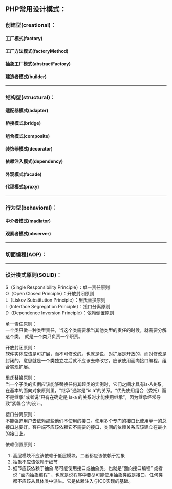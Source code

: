 PHP常用设计模式：
-------

### 创建型(creational)：
#### 工厂模式(factory)
#### 工厂方法模式(factoryMethod)
#### 抽象工厂模式(abstractFactory)
#### 建造者模式(builder)
-------

### 结构型(structural)：
#### 适配器模式(adapter)
#### 桥接模式(bridge)
#### 组合模式(composite)
#### 装饰器模式(decorator)
#### 依赖注入模式(dependency)
#### 外观模式(facade)
#### 代理模式(proxy)
-------

### 行为型(behavioral)：
#### 中介者模式(madiator)
#### 观察者模式(observer)
-------

### 切面编程(AOP)：
-------

### 设计模式原则(SOLID)：
S（Single Responsibility Principle）：单一责任原则  
O（Open Closed Principle）：开放封闭原则  
L（Liskov Substitution Principle）：里氏替换原则  
I（Interface Segregation Principle）：接口分离原则  
D（Dependence Inversion Principle）：依赖倒置原则  

单一责任原则：  
一个类只做一种类型责任，当这个类需要承当其他类型的责任的时候，就需要分解这个类。 就是一个类只负责一个职责。

开放封闭原则：  
软件实体应该是可扩展，而不可修改的。也就是说，对扩展是开放的，而对修改是封闭的。意思就是一个类独立之后就不应该去修改它，应该使用面向接口编程，组合实现扩展。

里氏替换原则：  
当一个子类的实例应该能够替换任何其超类的实例时，它们之间才具有is-A关系。在基本的面向对象原则里，"继承"通常是"is a"的关系，“优先使用组合（委托）而不是继承”或者说“只有在确定是 is-a 的关系时才能使用继承”，因为继承经常导致”紧耦合“的设计。

接口分离原则：  
不能强迫用户去依赖那些他们不使用的接口。使用多个专门的接口比使用单一的总接口总要好。客户端不应该依赖它不需要的接口，类间的依赖关系应该建立在最小的接口上。

依赖倒置原则：
1. 高层模块不应该依赖于低层模块，二者都应该依赖于抽象 
2. 抽象不应该依赖于细节
3. 细节应该依赖于抽象 
尽可能使用接口或抽象类。也就是“面向接口编程” 或者说 “面向抽象编程” ，也就是说程序中要尽可能使用抽象类或是接口，任何类都不应该从具体类中派生。它是依赖注入与IOC实现的基础。









